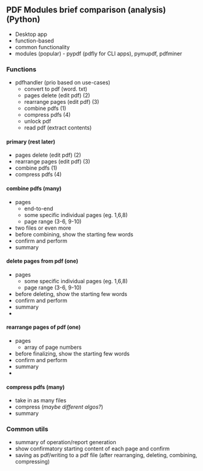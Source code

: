 ## PDF Modules brief comparison (analysis) (Python)

* Desktop app
* function-based
* common functionality
* modules (popular) - pypdf (pdfly for CLI apps), pymupdf, pdfminer

### Functions

- pdfhandler (prio based on use-cases)
	- convert to pdf (word. txt)
	- pages delete (edit pdf) (2)
	- rearrange pages (edit pdf) (3)
	- combine pdfs (1)
	- compress pdfs (4)
	- unlock pdf
	- read pdf (extract contents)

#### primary (rest later)
- pages delete (edit pdf) (2)
- rearrange pages (edit pdf) (3)
- combine pdfs (1)
- compress pdfs (4)

#### combine pdfs (many)
- pages
  - end-to-end
  - some specific individual pages (eg. 1,6,8)
  - page range (3-6, 9-10)
- two files or even more
- before combining, show the starting few words
- confirm and perform
- summary

#### delete pages from pdf (one)
- pages
  - some specific individual pages (eg. 1,6,8)
  - page range (3-6, 9-10)
- before deleting, show the starting few words
- confirm and perform
- summary
- 
#### rearrange pages of pdf (one)
- pages
  - array of page numbers
- before finalizing, show the starting few words
- confirm and perform
- summary
- 
#### compress pdfs (many)

- take in as many files
- compress (_maybe different algos?_)
- summary

### Common utils

* summary of operation/report generation
* show confirmatory starting content of each page and confirm
* saving as pdf/writing to a pdf file (after rearranging, deleting, combining, compressing)
